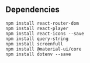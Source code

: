 ## Dependencies

    npm install react-router-dom
    npm install react-player
    npm install react-icons --save
    npm install query-string
    npm install screenfull
    npm install @material-ui/core
    npm install dotenv --save